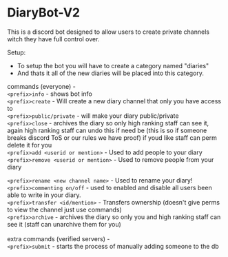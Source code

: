 # DiaryBot-V2

This is a discord bot designed to allow users to create private channels witch they have full control over.

Setup:
- To setup the bot you will have to create a category named "diaries"
- And thats it all of the new diaries will be placed into this category.

commands (everyone) -
<br> 
`<prefix>info` - shows bot info
<br> 
`<prefix>create` - Will create a new diary channel that only you have access to
<br> 
`<prefix>public/private` - will make your diary public/private
<br> 
`<prefix>close` - archives the diary so only high ranking staff can see it, again high ranking staff can undo this if need be (this is so if someone breaks discord ToS or our rules we have proof) if youd like staff can perm delete it for you
<br> 
`<prefix>add <userid or mention>` - Used to add people to your diary
<br> 
`<prefix>remove <userid or mention>` - Used to remove people from  your diary
<br>

`<prefix>rename <new channel name>` - Used to rename your diary!
<br>
`<prefix>commenting on/off` - used to enabled and disable all users been able to write in your diary.
<br> 
`<prefix>transfer <id/mention>` - Transfers ownership (doesn't give perms to view the channel just use commands)
<br>
`<prefix>archive` - archives the diary so only you and high ranking staff can see it (staff can unarchive them for you)
<br>
<br>
extra commands (verified servers) -
<br>
`<prefix>submit` - starts the process of manually adding someone to the db
